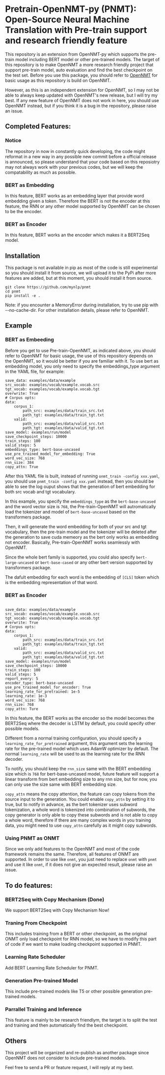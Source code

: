 # Pretrain-OpenNMT-py (PNMT): Open-Source Neural Machine Translation with Pre-train support and research friendly feature

This repository is an extension from OpenNMT-py which supports the pre-train model including BERT model or other pre-trained models. The target of this repository is to make OpenNMT a more research friendly project that support pre-train model, auto evaluation and find the best checkpoint on the test set.
Before you use this package, you should refer to [OpenNMT](https://github.com/OpenNMT/OpenNMT-py) for basic usage as this repository is build on OpenNMT. 

However, as this is an independent extension for OpenNMT, so I may not be able to always keep updated with OpenNMT's new release, but I will try my best. If any new feature of OpenNMT does not work in here, you should use OpenNMT instead, but if you think it is a bug in the repository, please raise an issue.
## Completed Features:
### Notice
The repository in now in constantly quick developing, the code might reformat in a new way in any possible new commit before a official release is announced, so please understand that your code based on this reposiotry may not always work with your previous codes, but we will keep the compatability as much as possible.
### BERT as Embedding
In this feature, BERT works as an embedding layer that provide word embedding given a token. Therefore the BERT is not the encoder at this feature, the RNN or any other model supported by OpenNMT can be chosen to be the encoder.
### BERT as Encoder
In this feature, BERT works an the encoder which makes it a BERT2Seq model.

## Installation

This package is not available in pip as most of the code is still experimental so you should install it from source, we will upload it to the PyPi after more features are added, but at this moment, you should install it from source.
```
git clone https://github.com/mynlp/pnmt
cd pnmt
pip install -e .
```
Note: if you encounter a MemoryError during installation, try to use pip with --no-cache-dir. For other installation details, please refer to OpenNMT.

## Example

### BERT as Embeeding
Before you get to use Pre-train-OpenNMT, as indicated above, you should refer to OpenNMT for basic usage, the use of this repository depends on the OpenNMT, so it would be better if you are familiar with it.
To use bert as embedding model, you only need to specify the embeddings_type argument in the YAML file, for example:
```
save_data: examples/data/example
src_vocab: examples/vocab/example.vocab.src
tgt_vocab: examples/vocab/example.vocab.tgt
overwrite: True
# Corpus opts:
data:
    corpus_1:
        path_src: examples/data/train_src.txt
        path_tgt: examples/data/train_tgt.txt
    valid:
        path_src: examples/data/valid_src.txt
        path_tgt: examples/data/valid_tgt.txt
save_model: examples/run/model
save_checkpoint_steps: 10000
train_steps: 100
valid_steps: 5
embeddings_type: bert-base-uncased
use_pre_trained_model_for_embedding: True
word_vec_size: 768
rnn_size: 384
copy_attn: True
```
After this YAML file is built, instead of running `onmt_train -config xxx.yaml`, you should use `pnmt_train -config xxx.yaml` instead, then you should be able to see the log ouput shows that the generation of bert embedding for both src vocab and tgt vocabulary.

In this example, you specify the `embeddings_type` as the `bert-base-uncased` and the word vector size is `768`, the Pre-train-OpenNMT will autromatically load the tokenizer and model of `bert-base-uncased` based on the transformers package. 

Then, it will generate the word embedding for both of your src and tgt vocabulary, then the pre-train model and the tokenizer will be deleted after the generation to save cuda memeory as the bert only works as embedding not encoder. Basically, Pre-train-OpenNMT works seamlessly with OpenNMT.

Since the whole bert family is supported, you could also specify `bert-large-uncased` or `bert-base-cased` or any other bert version supported by transformers package. 

The dafult embedding for each word is the embedding of `[CLS]` token which is the embedding representation of that word.

### BERT as Encoder
```

save_data: examples/data/example
src_vocab: examples/vocab/example.vocab.src
tgt_vocab: examples/vocab/example.vocab.tgt
overwrite: True
# Corpus opts:
data:
    corpus_1:
        path_src: examples/data/train_src.txt
        path_tgt: examples/data/train_tgt.txt
    valid:
        path_src: examples/data/valid_src.txt
        path_tgt: examples/data/valid_tgt.txt
save_model: examples/run/model
save_checkpoint_steps: 10000
train_steps: 100
valid_steps: 5
report_every: 5
encoder_type: bert-base-uncased
use_pre_trained_model_for_encoder: True
learning_rate_for_pretrained: 1e-5
learning_rate: 1e-3
word_vec_size: 768
rnn_size: 768
copy_attn: Ture
```
In this feature, the BERT works as the encoder so the model becomes the BERT2Seq where the decoder is LSTM by default, you could specify other possible models. 

Different from a normal training configuration, you should specify a `learning_rate_for_pretrained` argument, this argument sets the learning rate for the pre-trained model which uses AdamW optimizer by default. The normal `learning_rate` will be used to as the learning rate for the RNN decoder.

To notify, you should keep the `rnn_size` same with the BERT embedding size which is `768` for bert-base-uncased model, future feature will support a linear transform from bert embedding size to any rnn size, but for now, you can only use the size same with BERT embedding size.

`copy_attn` means the copy attention, the feature can copy tokens from the source input to the generation. You could enable `copy_attn` by setting it to true, but to notify in advance, as the bert tokenizer uses subword tokenization, a whole word is tokenized into combination of subwords, the copy generator is only able to copy these subwords and is not able to copy a whole word, therefore if there are many complex words in you training data, you might need to use `copy_attn` carefully as it might copy subwords.


### Using PNMT as ONMT
Since we only add features to the OpenNMT and most of the code framework remains the same. Therefore,  all features of ONMT are supported.
In order to use like `onmt`, you just need to  replace `onmt` with `pnmt` and use it like `onmt`, if it does not give an expected result, please raise an issue.  

## To do features:
### BERT2Seq with Copy Mechanism (Done)
We support BERT2Seq with Copy Mechanism Now!
### Traning From Checkpoint
This includes training from a BERT or other checkpoint, as the original ONMT only load checkpoint for RNN model, so we have to modify this part of code if we want to make loading checkpoint supported in PNMT.
### Learning Rate Scheduler
Add BERT Learning Rate Scheduler for PNMT.
### Generation Pre-trained Model 
This include pre-trained models like T5 or other possible generation pre-trained models.
### Parrallel Training and Inference
This feature is mainly to be research friendlym, the target is to split the test and training and then automatically find the best checkpoint.
## Others
This project will be organized and re-publish as another package since OpenNMT does not consider to include pre-trained models.

Feel free to send a PR or feature request, I will reply at my best.

